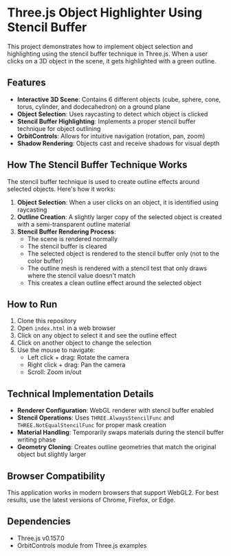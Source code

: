 # Three.js Object Highlighter Using Stencil Buffer

This project demonstrates how to implement object selection and highlighting using the stencil buffer technique in Three.js. When a user clicks on a 3D object in the scene, it gets highlighted with a green outline.

## Features

- **Interactive 3D Scene**: Contains 6 different objects (cube, sphere, cone, torus, cylinder, and dodecahedron) on a ground plane
- **Object Selection**: Uses raycasting to detect which object is clicked
- **Stencil Buffer Highlighting**: Implements a proper stencil buffer technique for object outlining
- **OrbitControls**: Allows for intuitive navigation (rotation, pan, zoom)
- **Shadow Rendering**: Objects cast and receive shadows for visual depth

## How The Stencil Buffer Technique Works

The stencil buffer technique is used to create outline effects around selected objects. Here's how it works:

1. **Object Selection**: When a user clicks on an object, it is identified using raycasting
2. **Outline Creation**: A slightly larger copy of the selected object is created with a semi-transparent outline material
3. **Stencil Buffer Rendering Process**:
   - The scene is rendered normally
   - The stencil buffer is cleared
   - The selected object is rendered to the stencil buffer only (not to the color buffer)
   - The outline mesh is rendered with a stencil test that only draws where the stencil value doesn't match
   - This creates a clean outline effect around the selected object

## How to Run

1. Clone this repository
2. Open `index.html` in a web browser
3. Click on any object to select it and see the outline effect
4. Click on another object to change the selection
5. Use the mouse to navigate:
   - Left click + drag: Rotate the camera
   - Right click + drag: Pan the camera
   - Scroll: Zoom in/out

## Technical Implementation Details

- **Renderer Configuration**: WebGL renderer with stencil buffer enabled
- **Stencil Operations**: Uses `THREE.AlwaysStencilFunc` and `THREE.NotEqualStencilFunc` for proper mask creation
- **Material Handling**: Temporarily swaps materials during the stencil buffer writing phase
- **Geometry Cloning**: Creates outline geometries that match the original object but slightly larger

## Browser Compatibility

This application works in modern browsers that support WebGL2. For best results, use the latest versions of Chrome, Firefox, or Edge.

## Dependencies

- Three.js v0.157.0
- OrbitControls module from Three.js examples